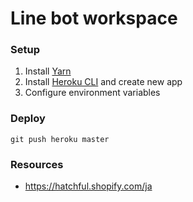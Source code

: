 # Line bot workspace

### Setup

1. Install [Yarn](https://yarnpkg.com/lang/ja/docs/install/#mac-stable)
2. Install [Heroku CLI](https://devcenter.heroku.com/articles/heroku-cli) and create new app
3. Configure environment variables

### Deploy

    git push heroku master

### Resources
- https://hatchful.shopify.com/ja
